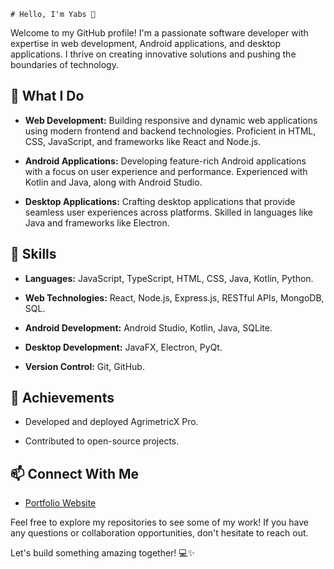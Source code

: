	# Hello, I'm Yabs 👋

Welcome to my GitHub profile! I'm a passionate software developer with expertise in web development, Android applications, and desktop applications. I thrive on creating innovative solutions and pushing the boundaries of technology.

## 🚀 What I Do

- **Web Development:** Building responsive and dynamic web applications using modern frontend and backend technologies. Proficient in HTML, CSS, JavaScript, and frameworks like React and Node.js.

- **Android Applications:** Developing feature-rich Android applications with a focus on user experience and performance. Experienced with Kotlin and Java, along with Android Studio.

- **Desktop Applications:** Crafting desktop applications that provide seamless user experiences across platforms. Skilled in languages like Java and frameworks like Electron.

## 💼 Skills

- **Languages:** JavaScript, TypeScript, HTML, CSS, Java, Kotlin, Python.
  
- **Web Technologies:** React, Node.js, Express.js, RESTful APIs, MongoDB, SQL.

- **Android Development:** Android Studio, Kotlin, Java, SQLite.

- **Desktop Development:** JavaFX, Electron, PyQt.

- **Version Control:** Git, GitHub.

## 🌟 Achievements

- Developed and deployed AgrimetricX Pro.
  
- Contributed to open-source projects.

## 📫 Connect With Me
  
- [Portfolio Website](https://www.lizyaver.com/)

Feel free to explore my repositories to see some of my work! If you have any questions or collaboration opportunities, don't hesitate to reach out.

Let's build something amazing together! 💻✨

<!--
**buya25/buya25** is a ✨ _special_ ✨ repository because its `README.md` (this file) appears on your GitHub profile.

Here are some ideas to get you started:

- 🔭 I’m currently working on ...
- 🌱 I’m currently learning ...
- 👯 I’m looking to collaborate on ...
- 🤔 I’m looking for help with ...
- 💬 Ask me about ...
- 📫 How to reach me: ...
- 😄 Pronouns: ...
- ⚡ Fun fact: ...
-->
